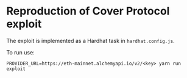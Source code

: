 # Reproduction of Cover Protocol exploit

The exploit is implemented as a Hardhat task in `hardhat.config.js`.

To run use:

`PROVIDER_URL=https://eth-mainnet.alchemyapi.io/v2/<key> yarn run exploit`
